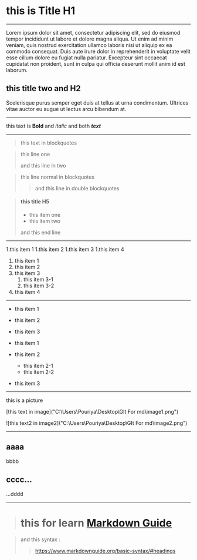 # this is Title H1

---

Lorem ipsum dolor sit amet, consectetur adipiscing elit, sed do eiusmod tempor incididunt ut labore et dolore magna aliqua. Ut enim ad minim veniam, quis nostrud exercitation ullamco laboris nisi ut aliquip ex ea commodo consequat. Duis aute irure dolor in reprehenderit in voluptate velit esse cillum dolore eu fugiat nulla pariatur. Excepteur sint occaecat cupidatat non proident, sunt in culpa qui officia deserunt mollit anim id est laborum.

## this title two and H2

Scelerisque purus semper eget duis at tellus at urna condimentum. Ultrices vitae auctor eu augue ut lectus arcu bibendum at.

---

this taxt is **Bold** and *italic* and both ***text***

---

> this text in blockquotes


>  this line one 
>
> and this line in two


> this line normal in blockquotes
>
>> and this line in double blockquotes


> #### this title H5 
> 
> - this item one
> - this item two
>
> and this end line

---

1.this item 1
1.this item 2
1.this item 3
1.this item 4


1. this item 1
2. this item 2
3. this item 3
	1. this item 3-1
	2. this item 3-2
4. this item 4

---

- this item 1
- this item 2
- this item 3


- this item 1
- this item 2
	- this item 2-1
	- this item 2-2
- this item 3

---

this is a picture

[this text in image]("C:\Users\Pouriya\Desktop\GIt For md\image1.png")

![this text2 in image2]("C:\Users\Pouriya\Desktop\GIt For md\image2.png")

---

aaaa
---
bbbb


cccc...
---
...dddd


---

> # this for learn **[Markdown Guide](https://www.markdownguide.org/basic-syntax/#headings)**

> and this syntax :
>>  <https://www.markdownguide.org/basic-syntax/#headings>
